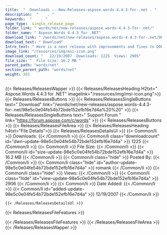 ```yaml
---
title:  "  Downloads ---New-Releases-aspose.words-4.4.3-for-.net . " 
description:  "    . " 
keywords:  "    . " 
page_type:  single_release_page
folder_link: " words/net/new-releases/aspose.words-4.4.3-for-.net/"
folder_name: " Aspose.Words 4.4.3 for .NET"
download_link: " /words/net/new-releases/aspose.words-4.4.3-for-.net/98e5c0e04fe54b72bde152efb16e7d4a"
download_text: " Download"
Intro_text: " Here is a next release with improvements and fixes to DOCX import (which is stil..."
image_link: "/resources/img/msi-icon.png"
download_count: "   12/19/2007  Downloads: 1225  Views: 2905"
file_size: "  File Size: 16.2 MB "
parent_path: "words/net"
section_parent_path: "words/net"
weight: 383
---
```


{{< Releases/ReleasesWapper >}}
  {{< Releases/ReleasesHeading H2txt=" Aspose.Words 4.4.3 for .NET" imagelink="/resources/img/msi-icon.png">}}
  {{< Releases/ReleasesButtons >}}
    {{< Releases/ReleasesSingleButtons text=" Download" link="/words/net/new-releases/aspose.words-4.4.3-for-.net/98e5c0e04fe54b72bde152efb16e7d4a%20%20" >}}
    {{< Releases/ReleasesSingleButtons text=" Support Forum " link="https://forum.aspose.com/c/words" >}}
  {{< Releases/ReleasesButtons >}}
  {{< Releases/ReleasesFileArea >}}
    {{< Releases/ReleasesHeading h4txt="File Details">}}
    {{< Releases/ReleasesDetailsUl >}}
            {{< Common/li  >}} Downloads: {{< /Common/li >}} 
      {{< Common/li class="downloadcount" id="dwn-update-98e5c0e04fe54b72bde152efb16e7d4a" >}} 1225 {{< /Common/li >}} 
      {{< Common/li  >}} File Size: {{< /Common/li >}} 
      {{< Common/li id="size-update-98e5c0e04fe54b72bde152efb16e7d4a" >}} 16.2 MB {{< /Common/li >}} 
      {{< Common/li  class="hide" >}} Posted By: {{< /Common/li >}} 
      {{< Common/li class="hide" id="author-update-98e5c0e04fe54b72bde152efb16e7d4a" >}} romank {{< /Common/li >}} 
      {{< Common/li class="hide"  >}} Views: {{< /Common/li >}} 
      {{< Common/li class="hide" id="view-update-98e5c0e04fe54b72bde152efb16e7d4a" >}} 2906 {{< /Common/li >}} 
      {{< Common/li  >}} Date Added: {{< /Common/li >}} 
      {{< Common/li id="added-update-98e5c0e04fe54b72bde152efb16e7d4a" >}} 12/19/2007 {{< /Common/li >}} 

    {{< /Releases/ReleasesDetailsUl >}}

  {{< Releases/ReleasesFileFeatures >}}
      
  {{< /Releases/ReleasesFileFeatures >}}
 {{< /Releases/ReleasesFileArea >}}
{{< /Releases/ReleasesWapper >}}


